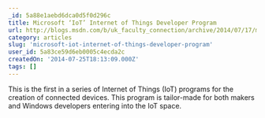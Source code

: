 ```yaml
---
_id: 5a88e1aebd6dca0d5f0d296c
title: Microsoft ‘IoT’ Internet of Things Developer Program
url: http://blogs.msdn.com/b/uk_faculty_connection/archive/2014/07/17/microsoft-iot-internet-of-things-developer-program.aspx
category: articles
slug: 'microsoft-iot-internet-of-things-developer-program'
user_id: 5a83ce59d6eb0005c4ecda2c
createdOn: '2014-07-25T18:13:09.000Z'
tags: []
---
```


This is the first in a series of Internet of Things (IoT) programs for the creation of connected devices.  This program is tailor-made for both makers and Windows developers entering into the IoT space.
